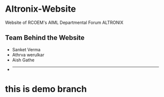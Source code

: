 # Altronix-Website
Website of RCOEM's AIML Departmental Forum ALTRONIX


## Team Behind the Website 

* Sanket Verma
* Athrva werulkar
* Aish Gathe
* -----


# this is demo branch 
